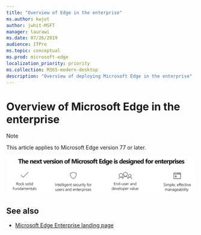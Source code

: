```yaml
---
title: "Overview of Edge in the enterprise"
ms.author: kwjot
author: jwhit-MSFT
manager: laurawi
ms.date: 07/26/2019
audience: ITPro
ms.topic: conceptual
ms.prod: microsoft-edge
localization_priority: priority
ms.collection: M365-modern-desktop
description: "Overview of deploying Microsoft Edge in the enterprise"
---
```


# Overview of Microsoft Edge in the enterprise
  
> [!NOTE]
> This article applies to Microsoft Edge version 77 or later.

![Overview Graphic](./media/overview/overview-image.PNG)

## See also

- [Microsoft Edge Enterprise landing page](https://aka.ms/EdgeEnterprise)
